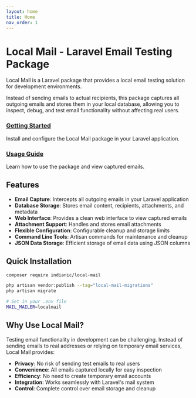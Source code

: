```yaml
---
layout: home
title: Home
nav_order: 1
---
```


# Local Mail - Laravel Email Testing Package

<div class="text-large margin-top-2">
  <p>Local Mail is a Laravel package that provides a local email testing solution for development environments.</p>
 <p>Instead of sending emails to actual recipients, this package captures all outgoing emails and stores them in your local database, allowing you to inspect, debug, and test email functionality without affecting real users.</p>
</div>

<div class="features-grid">
  <div class="feature-card">
    <h3><a href="{{ '/docs/getting-started/' | relative_url }}">Getting Started</a></h3>
    <p>Install and configure the Local Mail package in your Laravel application.</p>
  </div>
  <div class="feature-card">
    <h3><a href="{{ '/docs/usage/' | relative_url }}">Usage Guide</a></h3>
    <p>Learn how to use the package and view captured emails.</p>
  </div>
</div>

## Features

- **Email Capture**: Intercepts all outgoing emails in your Laravel application
- **Database Storage**: Stores email content, recipients, attachments, and metadata
- **Web Interface**: Provides a clean web interface to view captured emails
- **Attachment Support**: Handles and stores email attachments
- **Flexible Configuration**: Configurable cleanup and storage limits
- **Command Line Tools**: Artisan commands for maintenance and cleanup
- **JSON Data Storage**: Efficient storage of email data using JSON columns

## Quick Installation

```bash
composer require indianic/local-mail

php artisan vendor:publish --tag="local-mail-migrations"
php artisan migrate

# Set in your .env file
MAIL_MAILER=localmail
```

## Why Use Local Mail?

Testing email functionality in development can be challenging. Instead of sending emails to real addresses or relying on temporary email services, Local Mail provides:

- **Privacy**: No risk of sending test emails to real users
- **Convenience**: All emails captured locally for easy inspection
- **Efficiency**: No need to create temporary email accounts
- **Integration**: Works seamlessly with Laravel's mail system
- **Control**: Complete control over email storage and cleanup